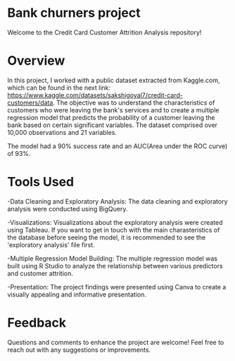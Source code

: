# Bank churners project
Welcome to the Credit Card Customer Attrition Analysis repository!

# Overview
In this project, I worked with a public dataset extracted from Kaggle.com, which can be found in the next link: https://www.kaggle.com/datasets/sakshigoyal7/credit-card-customers/data. The objective was to understand the characteristics of customers who were leaving the bank's services and to create a multiple regression model that predicts the probability of a customer leaving the bank based on certain significant variables. The dataset comprised over 10,000 observations and 21 variables.

The model had a 90% success rate and an AUC(Area under the ROC curve) of 93%.

# Tools Used
-Data Cleaning and Exploratory Analysis: The data cleaning and exploratory analysis were conducted using BigQuery.

-Visualizations: Visualizations about the exploratory analysis were created using Tableau. If you want to get in touch with the main charasteristics of the database before seeing the model, it is recommended to see the 'exploratory analysis' file first.

-Multiple Regression Model Building: The multiple regression model was built using R Studio to analyze the relationship between various predictors and customer attrition.

-Presentation: The project findings were presented using Canva to create a visually appealing and informative presentation.
# Feedback
Questions and comments to enhance the project are welcome! Feel free to reach out with any suggestions or improvements.
